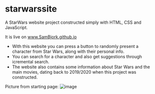 # starwarssite
A StarWars website project constructed simply with HTML, CSS and JavaScript.

It is live on www.SamBjork.github.io

- With this website you can press a button to randomly present a character from Star Wars, along with their personal info.
- You can search for a character and also get suggestions through icremental search. 
- The website also contains some information about Star Wars and the main movies, dating back to 2019/2020 when this project was constructed.

Picture from starting page:
![image](https://user-images.githubusercontent.com/49778146/119632301-f723ba00-be10-11eb-927e-d0c8cb758873.png)
